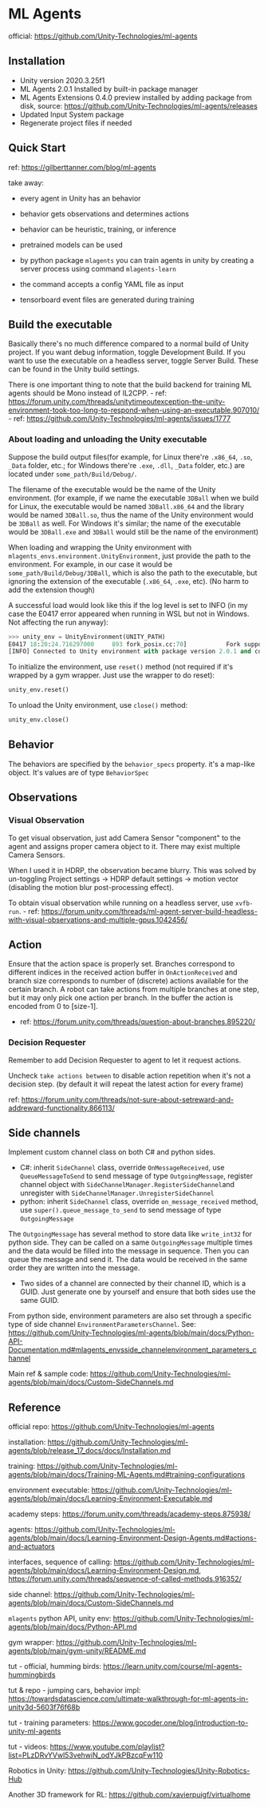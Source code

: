 # ML Agents

official: https://github.com/Unity-Technologies/ml-agents

## Installation

- Unity version 2020.3.25f1
- ML Agents 2.0.1 Installed by built-in package manager
- ML Agents Extensions 0.4.0 preview installed by adding package from disk, source: https://github.com/Unity-Technologies/ml-agents/releases
- Updated Input System package
- Regenerate project files if needed

## Quick Start

ref: https://gilberttanner.com/blog/ml-agents

take away:

- every agent in Unity has an behavior
- behavior gets observations and determines actions
- behavior can be heuristic, training, or inference

- pretrained models can be used
- by python package `mlagents` you can train agents in unity by creating a server process using command `mlagents-learn` 
- the command accepts a config YAML file as input
- tensorboard event files are generated during training

## Build the executable

Basically there's no much difference compared to a normal build of Unity project. If you want debug information, toggle Development Build. If you want to use the executable on a headless server, toggle Server Build. These can be found in the Unity build settings.

There is one important thing to note that the build backend for training ML agents should be Mono instead of IL2CPP.
    - ref: https://forum.unity.com/threads/unitytimeoutexception-the-unity-environment-took-too-long-to-respond-when-using-an-executable.907010/
    - ref: https://github.com/Unity-Technologies/ml-agents/issues/1777

### About loading and unloading the Unity executable

Suppose the build output files(for example, for Linux there're `.x86_64`, `.so`, `_Data` folder, etc.; for Windows there're `.exe`, `.dll`, `_Data` folder, etc.) are located under `some_path/Build/Debug/`. 

The filename of the executable would be the name of the Unity environment. (for example, if we name the executable `3DBall` when we build for Linux, the executable would be named `3DBall.x86_64` and the library would be named `3DBall.so`, thus the name of the Unity environment would be `3DBall` as well. For Windows it's similar; the name of the executable would be `3DBall.exe` and `3DBall` would still be the name of the environment)

When loading and wrapping the Unity environment with `mlagents_envs.environment.UnityEnvironment`, just provide the path to the environment. For example, in our case it would be `some_path/Build/Debug/3DBall`, which is also the path to the executable, but ignoring the extension of the executable (`.x86_64`, `.exe`, etc). (No harm to add the extension though)

A successful load would look like this if the log level is set to INFO (in my case the E0417 error appeared when running in WSL but not in Windows. Not affecting the run anyway):

```python
>>> unity_env = UnityEnvironment(UNITY_PATH)
E0417 18:20:24.716297000     893 fork_posix.cc:70]           Fork support is only compatible with the epoll1 and poll polling strategies
[INFO] Connected to Unity environment with package version 2.0.1 and communication version 1.5.0
```

To initialize the environment, use `reset()` method (not required if it's wrapped by a gym wrapper. Just use the wrapper to do reset):

```python
unity_env.reset()
```

To unload the Unity environment, use `close()` method:

```python
unity_env.close()
```

## Behavior

The behaviors are specified by the `behavior_specs` property. it's a map-like object. It's values are of type `BehaviorSpec`

## Observations

### Visual Observation

To get visual observation, just add Camera Sensor "component" to the agent and assigns proper camera object to it. There may exist multiple Camera Sensors.

When I used it in HDRP, the observation became blurry. This was solved by un-toggling Project settings -> HDRP default settings -> motion vector (disabling the motion blur post-processing effect).

To obtain visual observation while running on a headless server, use `xvfb-run`. 
    - ref: https://forum.unity.com/threads/ml-agent-server-build-headless-with-visual-observations-and-multiple-gpus.1042456/

## Action

Ensure that the action space is properly set. Branches correspond to different indices in the received action buffer in `OnActionReceived` and branch size corresponds to number of (discrete) actions available for the certain branch. A robot can take actions from multiple branches at one step, but it may only pick one action per branch. In the buffer the action is encoded from 0 to [size-1].
  - ref: https://forum.unity.com/threads/question-about-branches.895220/

### Decision Requester

Remember to add Decision Requester to agent to let it request actions.

Uncheck `take actions between` to disable action repetition when it's not a decision step. (by default it will repeat the latest action for every frame)

ref: https://forum.unity.com/threads/not-sure-about-setreward-and-addreward-functionality.866113/

## Side channels

Implement custom channel class on both C# and python sides.
  - C#: inherit `SideChannel` class, override `OnMessageReceived`, use `QueueMessageToSend` to send message of type `OutgoingMessage`, register channel object with `SideChannelManager.RegisterSideChannel`and unregister with `SideChannelManager.UnregisterSideChannel`
  - python: inherit `SideChannel` class, override `on_message_received` method, use `super().queue_message_to_send` to send message of type `OutgoingMessage`

The `OutgoingMessage` has several method to store data like `write_int32` for python side. They can be called on a same `OutgoingMessage` multiple times and the data would be filled into the message in sequence. Then you can queue the message and send it. The data would be received in the same order they are written into the message.
  - Two sides of a channel are connected by their channel ID, which is a GUID. Just generate one by yourself and ensure that both sides use the same GUID.

From python side, environment parameters are also set through a specific type of side channel `EnvironmentParametersChannel`. See: https://github.com/Unity-Technologies/ml-agents/blob/main/docs/Python-API-Documentation.md#mlagents_envsside_channelenvironment_parameters_channel

Main ref & sample code: https://github.com/Unity-Technologies/ml-agents/blob/main/docs/Custom-SideChannels.md

## Reference

official repo: https://github.com/Unity-Technologies/ml-agents

installation: https://github.com/Unity-Technologies/ml-agents/blob/release_17_docs/docs/Installation.md

training: https://github.com/Unity-Technologies/ml-agents/blob/main/docs/Training-ML-Agents.md#training-configurations

environment executable: https://github.com/Unity-Technologies/ml-agents/blob/main/docs/Learning-Environment-Executable.md

academy steps: https://forum.unity.com/threads/academy-steps.875938/

agents: https://github.com/Unity-Technologies/ml-agents/blob/main/docs/Learning-Environment-Design-Agents.md#actions-and-actuators

interfaces, sequence of calling: https://github.com/Unity-Technologies/ml-agents/blob/main/docs/Learning-Environment-Design.md, https://forum.unity.com/threads/sequence-of-called-methods.916352/

side channel: https://github.com/Unity-Technologies/ml-agents/blob/main/docs/Custom-SideChannels.md

`mlagents` python API, unity env: https://github.com/Unity-Technologies/ml-agents/blob/main/docs/Python-API.md

gym wrapper: https://github.com/Unity-Technologies/ml-agents/blob/main/gym-unity/README.md

tut - official, humming birds: https://learn.unity.com/course/ml-agents-hummingbirds

tut & repo - jumping cars, behavior impl: https://towardsdatascience.com/ultimate-walkthrough-for-ml-agents-in-unity3d-5603f76f68b

tut - training parameters: https://www.gocoder.one/blog/introduction-to-unity-ml-agents

tut - videos: https://www.youtube.com/playlist?list=PLzDRvYVwl53vehwiN_odYJkPBzcqFw110

Robotics in Unity: https://github.com/Unity-Technologies/Unity-Robotics-Hub

Another 3D framework for RL: https://github.com/xavierpuigf/virtualhome